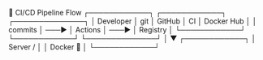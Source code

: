 🧠 CI/CD Pipeline Flow
┌────────────┐       ┌────────────┐       ┌──────────────┐
│ Developer  │  git  │ GitHub     │  CI   │ Docker Hub   │
│  commits   │ ───▶  │ Actions    │ ───▶  │ Registry     │
└────────────┘       └────────────┘       └──────────────┘
│
▼
┌────────────┐
│  Server /  │
│  Docker 🐳  │
└────────────┘
